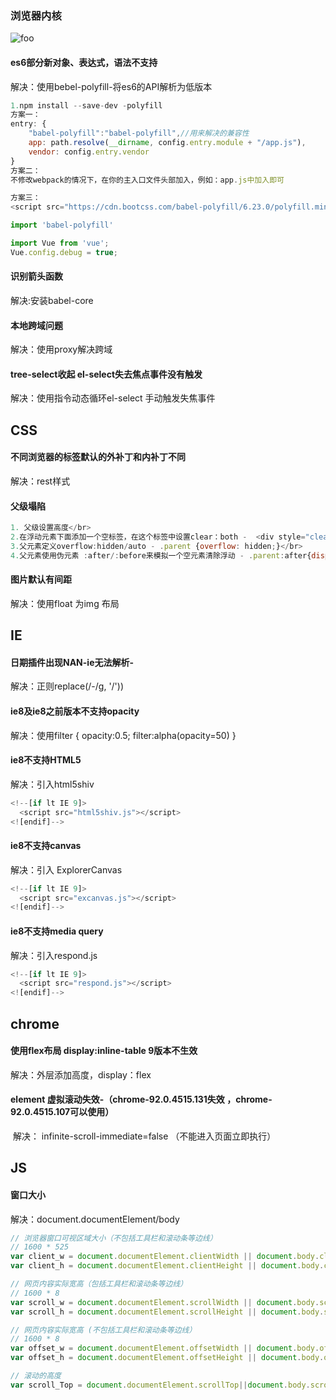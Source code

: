 ### 浏览器内核
<img :src="$withBase('/images/browser.png')" alt="foo">

#### es6部分新对象、表达式，语法不支持
解决：使用bebel-polyfill-将es6的API解析为低版本
```js
1.npm install --save-dev -polyfill
方案一：
entry: {
    "babel-polyfill":"babel-polyfill",//用来解决的兼容性
    app: path.resolve(__dirname, config.entry.module + "/app.js"),
    vendor: config.entry.vendor
}
方案二：
不修改webpack的情况下，在你的主入口文件头部加入，例如：app.js中加入即可

方案三：
<script src="https://cdn.bootcss.com/babel-polyfill/6.23.0/polyfill.min.js"></script>

import 'babel-polyfill'

import Vue from 'vue';
Vue.config.debug = true;
```
#### 识别箭头函数
解决:安装babel-core

#### 本地跨域问题
解决：使用proxy解决跨域

#### tree-select收起 el-select失去焦点事件没有触发
解决：使用指令动态循环el-select 手动触发失焦事件




## CSS
#### 不同浏览器的标签默认的外补丁和内补丁不同
解决：rest样式
#### 父级塌陷
```js
1. 父级设置高度</br>
2.在浮动元素下面添加一个空标签，在这个标签中设置clear：both -  <div style="clear:both;"></br>
3.父元素定义overflow:hidden/auto - .parent {overflow: hidden;}</br>
4.父元素使用伪元素 :after/:before来模拟一个空元素清除浮动 - .parent:after{display: block;clear: both;}
```
#### 图片默认有间距
解决：使用float 为img 布局






## IE
#### 日期插件出现NAN-ie无法解析-
解决：正则replace(/-/g, '/'))
#### ie8及ie8之前版本不支持opacity
解决：使用filter
{
    opacity:0.5;
    filter:alpha(opacity=50)
}

#### ie8不支持HTML5 
解决：引入html5shiv
```js
<!--[if lt IE 9]>
  <script src="html5shiv.js"></script>
<![endif]-->
```

#### ie8不支持canvas
解决：引入 ExplorerCanvas 
```js
<!--[if lt IE 9]>
  <script src="excanvas.js"></script>
<![endif]-->
```

#### ie8不支持media query
解决：引入respond.js
```js
<!--[if lt IE 9]>
  <script src="respond.js"></script>
<![endif]-->
```

## chrome
#### 使用flex布局 display:inline-table 9版本不生效
解决：外层添加高度，display：flex

#### element 虚拟滚动失效-（chrome-92.0.4515.131失效 ，chrome-92.0.4515.107可以使用）
 解决： infinite-scroll-immediate=false （不能进入页面立即执行）



## JS
#### 窗口大小
解决：document.documentElement/body
```js
// 浏览器窗口可视区域大小（不包括工具栏和滚动条等边线）
// 1600 * 525
var client_w = document.documentElement.clientWidth || document.body.clientWidth;
var client_h = document.documentElement.clientHeight || document.body.clientHeight;

// 网页内容实际宽高（包括工具栏和滚动条等边线）
// 1600 * 8
var scroll_w = document.documentElement.scrollWidth || document.body.scrollWidth;
var scroll_h = document.documentElement.scrollHeight || document.body.scrollHeight;

// 网页内容实际宽高 (不包括工具栏和滚动条等边线）
// 1600 * 8
var offset_w = document.documentElement.offsetWidth || document.body.offsetWidth;
var offset_h = document.documentElement.offsetHeight || document.body.offsetHeight;

// 滚动的高度
var scroll_Top = document.documentElement.scrollTop||document.body.scrollTop;
```